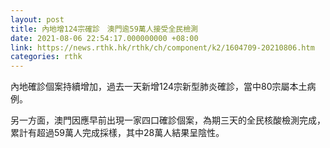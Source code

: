 ```yaml
---
layout: post
title: 內地增124宗確診　澳門逾59萬人接受全民檢測
date: 2021-08-06 22:54:17.000000000 +08:00
link: https://news.rthk.hk/rthk/ch/component/k2/1604709-20210806.htm
categories: rthk
---
```


內地確診個案持續增加，過去一天新增124宗新型肺炎確診，當中80宗屬本土病例。

另一方面，澳門因應早前出現一家四口確診個案，為期三天的全民核酸檢測完成，累計有超過59萬人完成採樣，其中28萬人結果呈陰性。

